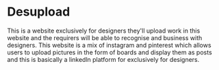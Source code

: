 # Desupload
This is a website exclusively for designers they'll upload  work in this website and the requirers will be able to recognise and business with designers. This website is a mix of instagram and pinterest which allows users to upload pictures in the form of boards and display them as posts and this is basically a linkedln platform for exclusively for designers.
